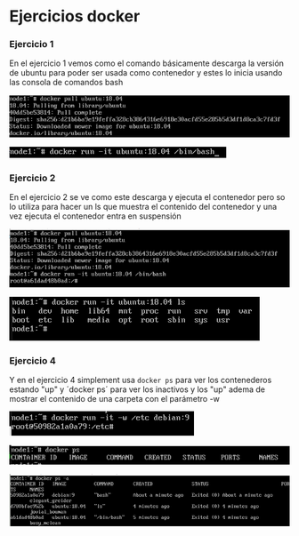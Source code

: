 # Ejercicios docker

### Ejercicio 1
En el ejercicio 1 vemos como el comando básicamente descarga la versión de ubuntu para poder ser usada 
como contenedor y estes lo inicia usando las consola de comandos bash

![no img](https://github.com/RamonArtiguess/Eje_1_2_4Docker/blob/main/1.png)

![no img](https://github.com/RamonArtiguess/Eje_1_2_4Docker/blob/main/1.1.png)

### Ejercicio 2

En el ejercicio 2 se ve como este descarga y ejecuta el contenedor pero so lo utiliza para hacer un ls que muestra el contenido del contenedor
y una vez ejecuta el contenedor entra en suspensión

![no img](https://github.com/RamonArtiguess/Eje_1_2_4Docker/blob/main/2.png)

![no img](https://github.com/RamonArtiguess/Eje_1_2_4Docker/blob/main/2.1.png)

### Ejercicio 4

Y en el ejercicio 4 simplement usa `docker ps` para ver los contenederos estando "up" y ´docker ps´ para ver los inactivos y los "up"
adema de mostrar el contenido de una carpeta con el parámetro -w

![no img](https://github.com/RamonArtiguess/Eje_1_2_4Docker/blob/main/4.1.png)

![no img](https://github.com/RamonArtiguess/Eje_1_2_4Docker/blob/main/4.2.png)

![no img](https://github.com/RamonArtiguess/Eje_1_2_4Docker/blob/main/4.3.png)
